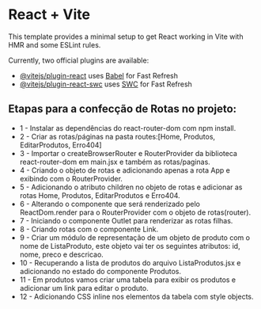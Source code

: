 # React + Vite

This template provides a minimal setup to get React working in Vite with HMR and some ESLint rules.

Currently, two official plugins are available:

- [@vitejs/plugin-react](https://github.com/vitejs/vite-plugin-react/blob/main/packages/plugin-react/README.md) uses [Babel](https://babeljs.io/) for Fast Refresh
- [@vitejs/plugin-react-swc](https://github.com/vitejs/vite-plugin-react-swc) uses [SWC](https://swc.rs/) for Fast Refresh



## Etapas para a confecção de Rotas no projeto:
- 1 - Instalar as dependências do react-router-dom com npm install.
- 2 - Criar as rotas/páginas na pasta routes:[Home, Produtos, EditarProdutos, Erro404]
- 3 - Importar o createBrowserRouter e RouterProvider da biblioteca react-router-dom em main.jsx e também as rotas/paginas.
- 4 - Criando o objeto de rotas e adicionando apenas a rota App e exibindo com o RouterProvider.
- 5 - Adicionando o atributo children no objeto de rotas e adicionar as rotas Home, Produtos, EditarProdutos e Erro404.
- 6 - Alterando o componente que será renderizado pelo ReactDom.render para o RouterProvider com o objeto de rotas(router).
- 7 - Iniciando o componente Outlet para renderizar as rotas filhas.
- 8 - Criando rotas com o componente Link.
- 9 - Criar um módulo de representação de um objeto de produto com o nome de ListaProduto, este objeto vai ter os seguintes atributos: id, nome, preco e descricao.
- 10 - Recuperando a lista de produtos do arquivo ListaProdutos.jsx e adicionando no estado do componente Produtos.
- 11 - Em produtos vamos criar uma tabela para exibir os produtos e adicionar um link para editar o produto.
- 12 - Adicionando CSS inline nos elementos da tabela com style objects.